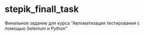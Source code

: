 # stepik_finall_task
Финальное задание для курса "Автоматизация тестирования с помощью Selenium и Python"
